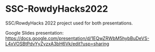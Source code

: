 # SSC-RowdyHacks2022
SSC/RowdyHacks 2022 project used for both presentations.

Google Slides presentation: https://docs.google.com/presentation/d/1EQwZRWbM5hybBuDeVS-L4xVOSBtPdvYyZyzxA3bH6Vk/edit?usp=sharing
